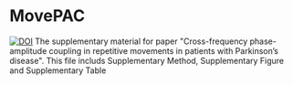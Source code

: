 # MovePAC
[![DOI](https://sandbox.zenodo.org/badge/439111304.svg)](https://sandbox.zenodo.org/badge/latestdoi/439111304)
The supplementary material for paper "Cross-frequency phase-amplitude coupling in repetitive movements in patients with Parkinson’s disease".
This file includs Supplementary Method, Supplementary Figure and Supplementary Table

